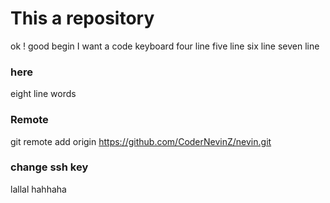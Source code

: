 # This a repository
ok ! good begin
I want a code keyboard
four line
five line
six line
seven line


### here
eight line words 

### Remote 
 git remote add origin https://github.com/CoderNevinZ/nevin.git
### change ssh key 

lallal
hahhaha
